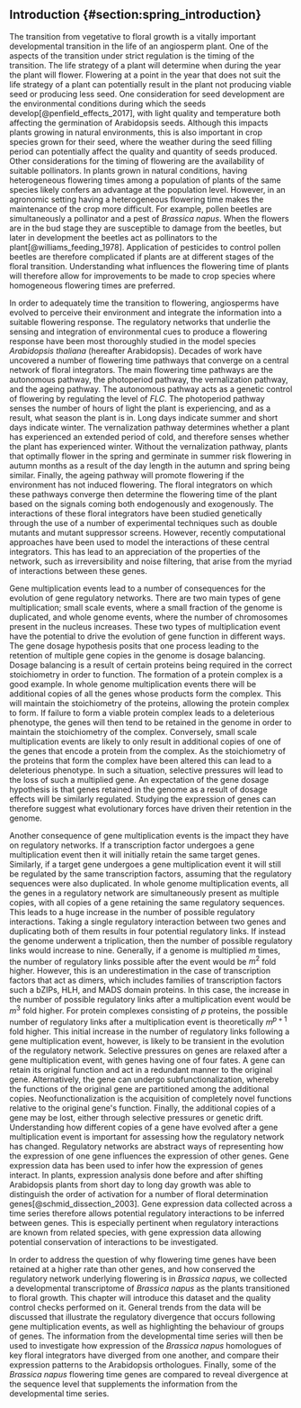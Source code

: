 ## Introduction {#section:spring_introduction}

The transition from vegetative to floral growth is a vitally important developmental transition in the life of an angiosperm plant.
One of the aspects of the transition under strict regulation is the timing of the transition.
The life strategy of a plant will determine when during the year the plant will flower.
Flowering at a point in the year that does not suit the life strategy of a plant can potentially result in the plant not producing viable seed or producing less seed.
One consideration for seed development are the environmental conditions during which the seeds develop[@penfield_effects_2017], with light quality and temperature both affecting the germination of Arabidopsis seeds.
Although this impacts plants growing in natural environments, this is also important in crop species grown for their seed, where the weather during the seed filling period can potentially affect the quality and quantity of seeds produced.
Other considerations for the timing of flowering are the availability of suitable pollinators.
In plants grown in natural conditions, having heterogeneous flowering times among a population of plants of the same species likely confers an advantage at the population level.
However, in an agronomic setting having a heterogeneous flowering time makes the maintenance of the crop more difficult.
For example, pollen beetles are simultaneously a pollinator and a pest of *Brassica napus*.
When the flowers are in the bud stage they are susceptible to damage from the beetles, but later in development the beetles act as pollinators to the plant[@williams_feeding_1978].
Application of pesticides to control pollen beetles are therefore complicated if plants are at different stages of the floral transition.
Understanding what influences the flowering time of plants will therefore allow for improvements to be made to crop species where homogeneous flowering times are preferred.

In order to adequately time the transition to flowering, angiosperms have evolved to perceive their environment and integrate the information into a suitable flowering response.
The regulatory networks that underlie the sensing and integration of environmental cues to produce a flowering response have been most thoroughly studied in the model species *Arabidopsis thaliana* (hereafter Arabidopsis).
Decades of work have uncovered a number of flowering time pathways that converge on a central network of floral integrators.
The main flowering time pathways are the autonomous pathway, the photoperiod pathway, the vernalization pathway, and the ageing pathway.
The autonomous pathway acts as a genetic control of flowering by regulating the level of *FLC*.
The photoperiod pathway senses the number of hours of light the plant is experiencing, and as a result, what season the plant is in.
Long days indicate summer and short days indicate winter.
The vernalization pathway determines whether a plant has experienced an extended period of cold, and therefore senses whether the plant has experienced winter.
Without the vernalization pathway, plants that optimally flower in the spring and germinate in summer risk flowering in autumn months as a result of the day length in the autumn and spring being similar.
Finally, the ageing pathway will promote flowering if the environment has not induced flowering.
The floral integrators on which these pathways converge then determine the flowering time of the plant based on the signals coming both endogenously and exogenously.
The interactions of these floral integrators have been studied genetically through the use of a number of experimental techniques such as double mutants and mutant suppressor screens.
However, recently computational approaches have been used to model the interactions of these central integrators.
This has lead to an appreciation of the properties of the network, such as irreversibility and noise filtering, that arise from the myriad of interactions between these genes.

Gene multiplication events lead to a number of consequences for the evolution of gene regulatory networks.
There are two main types of gene multiplication; small scale events, where a small fraction of the genome is duplicated, and whole genome events, where the number of chromosomes present in the nucleus increases.
These two types of multiplication event have the potential to drive the evolution of gene function in different ways.
The gene dosage hypothesis posits that one process leading to the retention of multiple gene copies in the genome is dosage balancing.
Dosage balancing is a result of certain proteins being required in the correct stoichiometry in order to function.
The formation of a protein complex is a good example.
In whole genome multiplication events there will be additional copies of all the genes whose products form the complex.
This will maintain the stoichiometry of the proteins, allowing the protein complex to form.
If failure to form a viable protein complex leads to a deleterious phenotype, the genes will then tend to be retained in the genome in order to maintain the stoichiometry of the complex.
Conversely, small scale multiplication events are likely to only result in additional copies of one of the genes that encode a protein from the complex.
As the stoichiometry of the proteins that form the complex have been altered this can lead to a deleterious phenotype.
In such a situation, selective pressures will lead to the loss of such a multiplied gene.
An expectation of the gene dosage hypothesis is that genes retained in the genome as a result of dosage effects will be similarly regulated.
Studying the expression of genes can therefore suggest what evolutionary forces have driven their retention in the genome.

Another consequence of gene multiplication events is the impact they have on regulatory networks.
If a transcription factor undergoes a gene multiplication event then it will initially retain the same target genes.
Similarly, if a target gene undergoes a gene multiplication event it will still be regulated by the same transcription factors, assuming that the regulatory sequences were also duplicated.
In whole genome multiplication events, all the genes in a regulatory network are simultaneously present as multiple copies, with all copies of a gene retaining the same regulatory sequences.
This leads to a huge increase in the number of possible regulatory interactions.
Taking a single regulatory interaction between two genes and duplicating both of them results in four potential regulatory links.
If instead the genome underwent a triplication, then the number of possible regulatory links would increase to nine.
Generally, if a genome is multiplied $m$ times, the number of regulatory links possible after the event would be $m^2$ fold higher.
However, this is an underestimation in the case of transcription factors that act as dimers, which includes families of transcription factors such a bZIPs, HLH, and MADS domain proteins.
In this case, the increase in the number of possible regulatory links after a multiplication event would be $m^3$ fold higher.
For protein complexes consisting of $p$ proteins, the possible number of regulatory links after a multiplication event is theoretically $m^{p+1}$ fold higher.
This initial increase in the number of regulatory links following a gene multiplication event, however, is likely to be transient in the evolution of the regulatory network.
Selective pressures on genes are relaxed after a gene multiplication event, with genes having one of four fates.
A gene can retain its original function and act in a redundant manner to the original gene.
Alternatively, the gene can undergo subfunctionalization, whereby the functions of the original gene are partitioned among the additional copies.
Neofunctionalization is the acquisition of completely novel functions relative to the original gene's function.
Finally, the additional copies of a gene may be lost, either through selective pressures or genetic drift.
Understanding how different copies of a gene have evolved after a gene multiplication event is important for assessing how the regulatory network has changed.
Regulatory networks are abstract ways of representing how the expression of one gene influences the expression of other genes.
Gene expression data has been used to infer how the expression of genes interact.
In plants, expression analysis done before and after shifting Arabidopsis plants from short day to long day growth was able to distinguish the order of activation for a number of floral determination genes[@schmid_dissection_2003].
Gene expression data collected across a time series therefore allows potential regulatory interactions to be inferred between genes.
This is especially pertinent when regulatory interactions are known from related species, with gene expression data allowing potential conservation of interactions to be investigated.

In order to address the question of why flowering time genes have been retained at a higher rate than other genes, and how conserved the regulatory network underlying flowering is in *Brassica napus*, we collected a developmental transcriptome of *Brassica napus* as the plants transitioned to floral growth.
This chapter will introduce this dataset and the quality control checks performed on it.
General trends from the data will be discussed that illustrate the regulatory divergence that occurs following gene multiplication events, as well as highlighting the behaviour of groups of genes.
The information from the developmental time series will then be used to investigate how expression of the *Brassica napus* homologues of key floral integrators have diverged from one another, and compare their expression patterns to the Arabidopsis orthologues.
Finally, some of the *Brassica napus* flowering time genes are compared to reveal divergence at the sequence level that supplements the information from the developmental time series.
